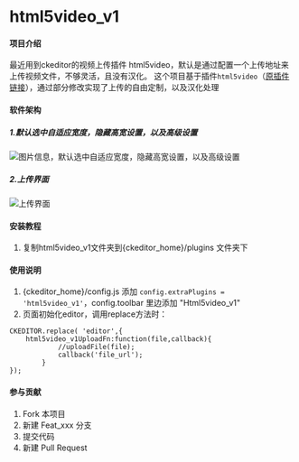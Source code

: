 # html5video_v1

#### 项目介绍
最近用到ckeditor的视频上传插件 html5video，默认是通过配置一个上传地址来上传视频文件，不够灵活，且没有汉化。
这个项目基于插件`html5video`（[原插件链接](https://ckeditor.com/cke4/addon/html5video)），通过部分修改实现了上传的自由定制，以及汉化处理

#### 软件架构
##### 1.默认选中自适应宽度，隐藏高宽设置，以及高级设置
![图片信息，默认选中自适应宽度，隐藏高宽设置，以及高级设置](https://images.gitee.com/uploads/images/2018/0928/120423_7873a151_446609.png "图片信息")
##### 2.上传界面
![上传界面](https://images.gitee.com/uploads/images/2018/0928/120817_8d06fb9c_446609.png "上传")
#### 安装教程

1. 复制html5video_v1文件夹到{ckeditor_home}/plugins 文件夹下

#### 使用说明

1. {ckeditor_home}/config.js  添加 `config.extraPlugins = 'html5video_v1'`，config.toolbar 里边添加 "Html5video_v1"
2. 页面初始化editor，调用replace方法时：

```
CKEDITOR.replace( 'editor',{
    html5video_v1UploadFn:function(file,callback){
            //uploadFile(file);
            callback('file_url');
        }
});
```


#### 参与贡献

1. Fork 本项目
2. 新建 Feat_xxx 分支
3. 提交代码
4. 新建 Pull Request
